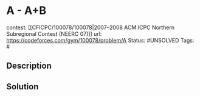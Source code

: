 # A - A+B

contest: [[CFICPC/100078/100078|2007–2008 ACM ICPC Northern Subregional Contest (NEERC 07)]]
url: https://codeforces.com/gym/100078/problem/A
Status: #UNSOLVED
Tags: #

## Description

## Solution

